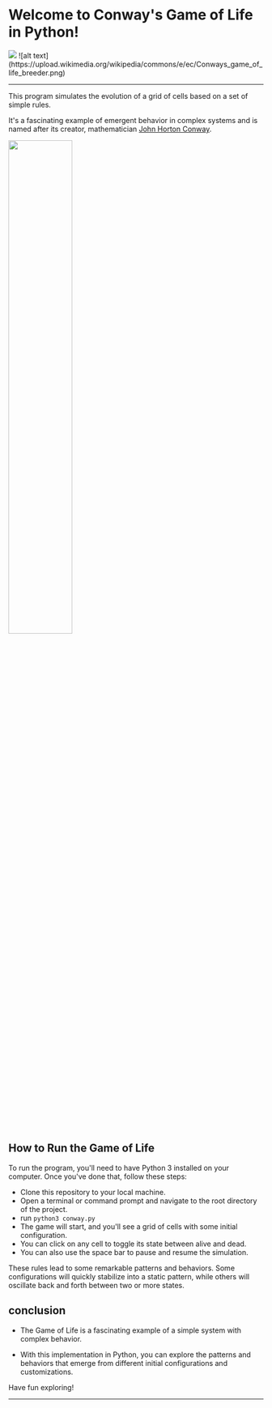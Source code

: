 # Welcome to Conway's Game of Life in Python!
<img src="https://upload.wikimedia.org/wikipedia/commons/e/e5/Gospers_glider_gun.gif">
![alt text](https://upload.wikimedia.org/wikipedia/commons/e/ec/Conways_game_of_life_breeder.png)
<hr>
<p>This program simulates the evolution of a grid of cells based on a set of simple rules.</p>
<p>It's a fascinating example of emergent behavior in complex systems and is named after its creator, mathematician <a href="https://en.wikipedia.org/wiki/John_Horton_Conway">John Horton Conway</a>.</p>

<img src="https://th.bing.com/th/id/R.a45a92176384511aae32638f43ac8c87?rik=3TC%2b7kHdZG2W1g&pid=ImgRaw&r=0" height="50%" width="50%">

## How to Run the Game of Life
To run the program, you'll need to have Python 3 installed on your computer. Once you've done that, follow these steps:
* Clone this repository to your local machine.
* Open a terminal or command prompt and navigate to the root directory of the project.
* run `python3 conway.py`
* The game will start, and you'll see a grid of cells with some initial configuration.
* You can click on any cell to toggle its state between alive and dead.
* You can also use the space bar to pause and resume the simulation.
<p>These rules lead to some remarkable patterns and behaviors. Some configurations will quickly stabilize into a static pattern, while others will oscillate back and forth between two or more states.</p>

## conclusion
* The Game of Life is a fascinating example of a simple system with complex behavior.</p>
* With this implementation in Python, you can explore the patterns and behaviors that emerge from different initial configurations and customizations.
<p>Have fun exploring!</p>
<hr>
